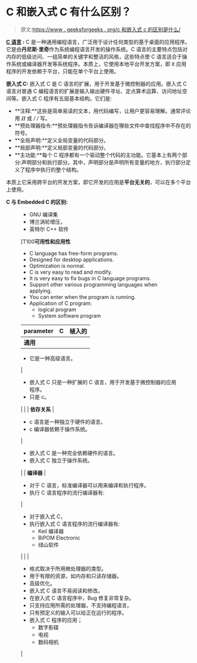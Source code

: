 # C 和嵌入式 C 有什么区别？

> 原文:[https://www . geeksforgeeks . org/c 和嵌入式 c 的区别是什么/](https://www.geeksforgeeks.org/what-are-the-differences-between-c-and-embedded-c/)

**[C 语言](https://www.geeksforgeeks.org/c-language-set-1-introduction/) :**
C 是一种通用编程语言，广泛用于设计任何类型的基于桌面的应用程序。它是由**丹尼斯·里奇**作为系统编程语言开发的操作系统。C 语言的主要特点包括对内存的低级访问、一组简单的关键字和整洁的风格，这些特点使 C 语言适合于操作系统或编译器开发等系统程序。本质上，它使用本地平台开发方案，即 it 应用程序的开发依赖于平台，只能在单个平台上使用。

**嵌入式 C:**
嵌入式 C 是 C 语言的扩展，用于开发基于微控制器的应用。嵌入式 C 语言对普通 C 编程语言的扩展是输入输出硬件寻址、定点算术运算、访问地址空间等。嵌入式 C 程序有五层基本结构。它们是:

*   **注释:**这些是简单易读的文本，用代码编写，让用户更容易理解。通常评论用 **//** 或 **/* */** 写。
*   **预处理器指令:**预处理器指令告诉编译器在哪些文件中查找程序中不存在的符号。
*   **全局声明:**定义全局变量的代码部分。
*   **局部声明:**定义局部变量的代码部分。
*   **主功能:**每个 C 程序都有一个驱动整个代码的主功能。它基本上有两个部分:声明部分和执行部分。其中，声明部分是声明所有变量的地方，执行部分定义了程序中执行的整个结构。

本质上它采用跨平台的开发方案，即它开发的应用是**平台无关的**，可以在多个平台上使用。

**C 与 Embedded C 的区别:**

<figure class="table">

*   GNU 编译集
*   博兰涡轮增压，
*   英特尔 C++ 软件

[T100**可用性和应用性**

*   C language has free-form programs.
*   Designed for desktop applications.
*   Optimization is normal.
*   C is very easy to read and modify.
*   It is very easy to fix bugs in C language programs.
*   Support other various programming languages when applying.
*   You can enter when the program is running.
*   Application of C program:
    *   logical program
    *   System software program

| parameter | C | 植入的 |
| --- | --- | --- |
| **通用** | 

*   它是一种高级语言。

 | 

*   嵌入式 C 只是一种扩展的 C 语言，用于开发基于微控制器的应用程序。
*   只是 c。

 |  |
| **依存关系** | 

*   c 语言是一种独立于硬件的语言。
*   c 编译器依赖于操作系统。

 | 

*   嵌入式 C 是一种完全依赖硬件的语言。
*   嵌入式 C 独立于操作系统。

 |
| **编译器** | 

*   对于 C 语言，标准编译器可以用来编译和执行程序。
*   执行 C 语言程序的流行编译器有:

 | 

*   对于嵌入式 C，
*   执行嵌入式 C 语言程序的流行编译器有:
    *   Keil 编译器
    *   BiPOM Electronic
    *   绿山软件

 |  |
| 

*   格式取决于所用微处理器的类型。
*   用于有限的资源，如内存和只读存储器。
*   高级优化。
*   嵌入式 C 语言不易阅读和修改。
*   在嵌入式 C 语言程序中，Bug 修复非常复杂。
*   只支持应用所需的处理器，不支持编程语言。
*   只有预定义的输入可以给正在运行的程序。
*   嵌入式 C 程序的应用；
    *   数字影碟
    *   电视
    *   数码相机

 |

</figure>